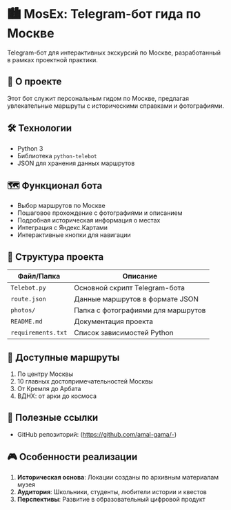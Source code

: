 # 🏙️ MosEx: Telegram-бот гида по Москве

Telegram-бот для интерактивных экскурсий по Москве, разработанный в рамках проектной практики.

## 📌 О проекте
Этот бот служит персональным гидом по Москве, предлагая увлекательные маршруты с историческими справками и фотографиями.

## 🛠 Технологии
- Python 3
- Библиотека `python-telebot` 
- JSON для хранения данных маршрутов

## 🗺️ Функционал бота

- Выбор маршрутов по Москве  
- Пошаговое прохождение с фотографиями и описанием  
- Подробная историческая информация о местах  
- Интеграция с Яндекс.Картами  
- Интерактивные кнопки для навигации  

## 📂 Структура проекта

| Файл/Папка          | Описание                          |
|---------------------|-----------------------------------|
| `Telebot.py`        | Основной скрипт Telegram-бота     |
| `route.json`        | Данные маршрутов в формате JSON   |
| `photos/`          | Папка с фотографиями для маршрутов|
| `README.md`        | Документация проекта              |
| `requirements.txt` | Список зависимостей Python       |


## 🚀 Доступные маршруты

1. По центру Москвы  
2. 10 главных достопримечательностей Москвы  
3. От Кремля до Арбата  
4. ВДНХ: от арки до космоса

## 🔗 Полезные ссылки

- GitHub репозиторий: (https://github.com/amal-gama/-)
## 🎮 Особенности реализации

1. **Историческая основа**: Локации созданы по архивным материалам музея
2. **Аудитория**: Школьники, студенты, любители истории и квестов
3. **Перспективы**: Развитие в образовательный цифровой продукт
